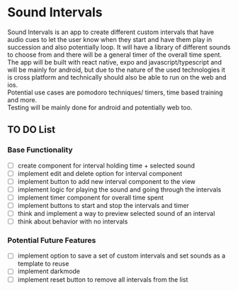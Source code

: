 # Sound Intervals

Sound Intervals is an app to create different custom intervals that have audio cues to let the user know when they start
and have them play in succession and also potentially loop.
It will have a library of different sounds to choose from and there will be a general timer of the overall time spent.  
The app will be built with react native, expo and javascript/typescript
and will be mainly for android, but due to the nature of the used technologies it is cross platform
and technically should also be able to run on the web and ios.  
Potential use cases are pomodoro techniques/ timers, time based training and more.  
Testing will be mainly done for android and potentially web too.

## TO DO List

### Base Functionality

- [ ]  create component for interval holding time + selected sound
- [ ]  implement edit and delete option for interval component
- [ ]  implement button to add new interval component to the view
- [ ]  implement logic for playing the sound and going through the intervals
- [ ]  implement timer component for overall time spent
- [ ]  implement buttons to start and stop the intervals and timer
- [ ]  think and implement a way to preview selected sound of an interval
- [ ]  think about behavior with no intervals

### Potential Future Features

- [ ] implement option to save a set of custom intervals and set sounds as a template to reuse
- [ ] implement darkmode
- [ ] implement reset button to remove all intervals from the list
